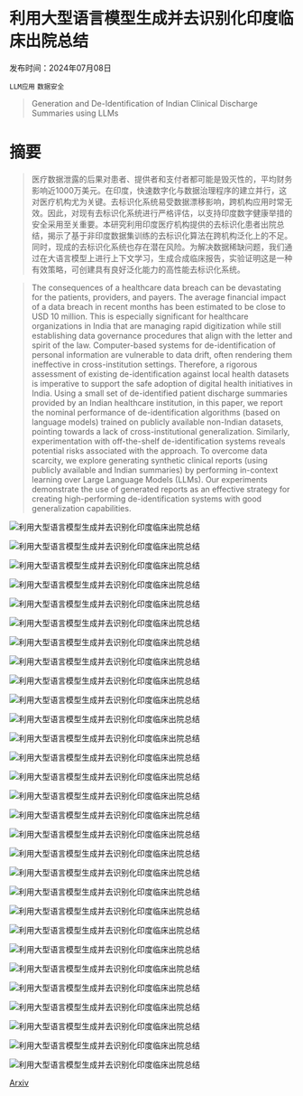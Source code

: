 # 利用大型语言模型生成并去识别化印度临床出院总结

发布时间：2024年07月08日

`LLM应用` `数据安全`

> Generation and De-Identification of Indian Clinical Discharge Summaries using LLMs

# 摘要

> 医疗数据泄露的后果对患者、提供者和支付者都可能是毁灭性的，平均财务影响近1000万美元。在印度，快速数字化与数据治理程序的建立并行，这对医疗机构尤为关键。去标识化系统易受数据漂移影响，跨机构应用时常无效。因此，对现有去标识化系统进行严格评估，以支持印度数字健康举措的安全采用至关重要。本研究利用印度医疗机构提供的去标识化患者出院总结，揭示了基于非印度数据集训练的去标识化算法在跨机构泛化上的不足。同时，现成的去标识化系统也存在潜在风险。为解决数据稀缺问题，我们通过在大语言模型上进行上下文学习，生成合成临床报告，实验证明这是一种有效策略，可创建具有良好泛化能力的高性能去标识化系统。

> The consequences of a healthcare data breach can be devastating for the patients, providers, and payers. The average financial impact of a data breach in recent months has been estimated to be close to USD 10 million. This is especially significant for healthcare organizations in India that are managing rapid digitization while still establishing data governance procedures that align with the letter and spirit of the law. Computer-based systems for de-identification of personal information are vulnerable to data drift, often rendering them ineffective in cross-institution settings. Therefore, a rigorous assessment of existing de-identification against local health datasets is imperative to support the safe adoption of digital health initiatives in India. Using a small set of de-identified patient discharge summaries provided by an Indian healthcare institution, in this paper, we report the nominal performance of de-identification algorithms (based on language models) trained on publicly available non-Indian datasets, pointing towards a lack of cross-institutional generalization. Similarly, experimentation with off-the-shelf de-identification systems reveals potential risks associated with the approach. To overcome data scarcity, we explore generating synthetic clinical reports (using publicly available and Indian summaries) by performing in-context learning over Large Language Models (LLMs). Our experiments demonstrate the use of generated reports as an effective strategy for creating high-performing de-identification systems with good generalization capabilities.

![利用大型语言模型生成并去识别化印度临床出院总结](../../../paper_images/2407.05887/x1.png)

![利用大型语言模型生成并去识别化印度临床出院总结](../../../paper_images/2407.05887/x2.png)

![利用大型语言模型生成并去识别化印度临床出院总结](../../../paper_images/2407.05887/x3.png)

![利用大型语言模型生成并去识别化印度临床出院总结](../../../paper_images/2407.05887/x4.png)

![利用大型语言模型生成并去识别化印度临床出院总结](../../../paper_images/2407.05887/x5.png)

![利用大型语言模型生成并去识别化印度临床出院总结](../../../paper_images/2407.05887/x6.png)

![利用大型语言模型生成并去识别化印度临床出院总结](../../../paper_images/2407.05887/x7.png)

![利用大型语言模型生成并去识别化印度临床出院总结](../../../paper_images/2407.05887/x8.png)

![利用大型语言模型生成并去识别化印度临床出院总结](../../../paper_images/2407.05887/x9.png)

![利用大型语言模型生成并去识别化印度临床出院总结](../../../paper_images/2407.05887/x10.png)

![利用大型语言模型生成并去识别化印度临床出院总结](../../../paper_images/2407.05887/x11.png)

![利用大型语言模型生成并去识别化印度临床出院总结](../../../paper_images/2407.05887/x12.png)

![利用大型语言模型生成并去识别化印度临床出院总结](../../../paper_images/2407.05887/x13.png)

![利用大型语言模型生成并去识别化印度临床出院总结](../../../paper_images/2407.05887/x14.png)

![利用大型语言模型生成并去识别化印度临床出院总结](../../../paper_images/2407.05887/x15.png)

![利用大型语言模型生成并去识别化印度临床出院总结](../../../paper_images/2407.05887/x16.png)

![利用大型语言模型生成并去识别化印度临床出院总结](../../../paper_images/2407.05887/x17.png)

![利用大型语言模型生成并去识别化印度临床出院总结](../../../paper_images/2407.05887/x18.png)

![利用大型语言模型生成并去识别化印度临床出院总结](../../../paper_images/2407.05887/x19.png)

![利用大型语言模型生成并去识别化印度临床出院总结](../../../paper_images/2407.05887/x20.png)

![利用大型语言模型生成并去识别化印度临床出院总结](../../../paper_images/2407.05887/x21.png)

![利用大型语言模型生成并去识别化印度临床出院总结](../../../paper_images/2407.05887/x22.png)

![利用大型语言模型生成并去识别化印度临床出院总结](../../../paper_images/2407.05887/x23.png)

![利用大型语言模型生成并去识别化印度临床出院总结](../../../paper_images/2407.05887/x24.png)

![利用大型语言模型生成并去识别化印度临床出院总结](../../../paper_images/2407.05887/x25.png)

![利用大型语言模型生成并去识别化印度临床出院总结](../../../paper_images/2407.05887/x26.png)

![利用大型语言模型生成并去识别化印度临床出院总结](../../../paper_images/2407.05887/x27.png)

![利用大型语言模型生成并去识别化印度临床出院总结](../../../paper_images/2407.05887/x28.png)

![利用大型语言模型生成并去识别化印度临床出院总结](../../../paper_images/2407.05887/x29.png)

[Arxiv](https://arxiv.org/abs/2407.05887)